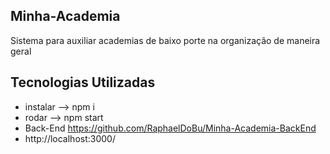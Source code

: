 ## Minha-Academia
Sistema para auxiliar academias de baixo porte na organização de maneira geral

## Tecnologias Utilizadas
* instalar --> npm i
* rodar --> npm start
* Back-End  https://github.com/RaphaelDoBu/Minha-Academia-BackEnd
* http://localhost:3000/
